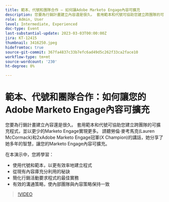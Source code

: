 ```yaml
---
title: 範本、代號和團隊合作 — 如何讓Adobe Marketo Engage內容可擴充
description: 您要為行銷計畫建立內容還是很久。 套用範本和代號可協助您建立跨團隊的可擴充程式，並以更少的Marketo Engage實現更多。 請聽勞倫·麥考馬克(Lauren McCormack)和2xAdobe Marketo Engage冠軍(X Champion)的講話，她分享了她多年的智慧，讓您的Marketo Engage內容可擴充。 在本演示中，您將學習： — 使用令牌和模板以更高效地構建程式 — 從現有內容庫中充分利用的提示 — 最佳實踐以簡化您的促銷活動請求流程 — 有效的溝通策略以使內部團隊與內容策略保持一致
role: Admin, User
level: Intermediate, Experienced
doc-type: Event
last-substantial-update: 2023-03-03T00:00:00Z
jira: KT-12415
thumbnail: 3416250.jpeg
hidefromtoc: true
source-git-commit: 367fa4837c33b7efc6ad49d5c262f33ca2face10
workflow-type: tm+mt
source-wordcount: '230'
ht-degree: 0%

---
```



# 範本、代號和團隊合作：如何讓您的Adobe Marketo Engage內容可擴充

您要為行銷計畫建立內容還是很久。 套用範本和代號可協助您建立跨團隊的可擴充程式，並以更少的Marketo Engage實現更多。 請聽勞倫·麥考馬克(Lauren McCormack)和2xAdobe Marketo Engage冠軍(X Champion)的講話，她分享了她多年的智慧，讓您的Marketo Engage內容可擴充。

在本演示中，您將學習：

- 使用代號和範本，以更有效率地建立程式
- 從現有內容庫充分利用的秘訣
- 簡化行銷活動要求程式的最佳實務
- 有效的溝通策略，使內部團隊與內容策略保持一致

>[!VIDEO](https://video.tv.adobe.com/v/3416250/?quality=12&learn=on)
